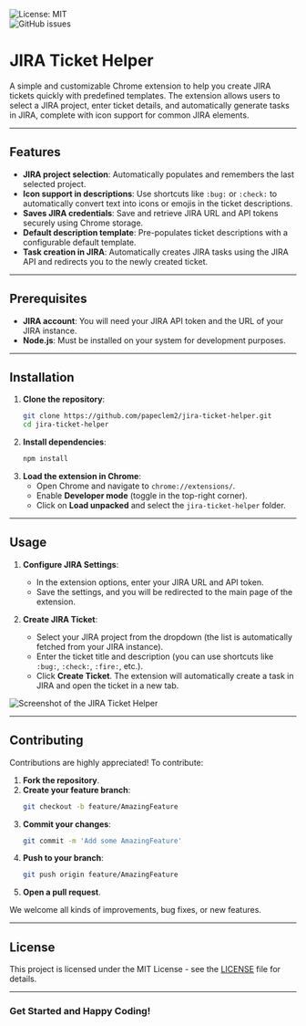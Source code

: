 ![License: MIT](https://img.shields.io/badge/License-MIT-yellow.svg)  
![GitHub issues](https://img.shields.io/github/issues/papeclem2/jira-ticket-helper)

# JIRA Ticket Helper

A simple and customizable Chrome extension to help you create JIRA tickets quickly with predefined templates. The extension allows users to select a JIRA project, enter ticket details, and automatically generate tasks in JIRA, complete with icon support for common JIRA elements.

---

## Features

- **JIRA project selection**: Automatically populates and remembers the last selected project.
- **Icon support in descriptions**: Use shortcuts like `:bug:` or `:check:` to automatically convert text into icons or emojis in the ticket descriptions.
- **Saves JIRA credentials**: Save and retrieve JIRA URL and API tokens securely using Chrome storage.
- **Default description template**: Pre-populates ticket descriptions with a configurable default template.
- **Task creation in JIRA**: Automatically creates JIRA tasks using the JIRA API and redirects you to the newly created ticket.

---

## Prerequisites

- **JIRA account**: You will need your JIRA API token and the URL of your JIRA instance.
- **Node.js**: Must be installed on your system for development purposes.

---

## Installation

1. **Clone the repository**:
   ```bash
   git clone https://github.com/papeclem2/jira-ticket-helper.git
   cd jira-ticket-helper

2. **Install dependencies**:
   ```bash
   npm install

3. **Load the extension in Chrome**:
   - Open Chrome and navigate to `chrome://extensions/`.
   - Enable **Developer mode** (toggle in the top-right corner).
   - Click on **Load unpacked** and select the `jira-ticket-helper` folder.

---

## Usage

1. **Configure JIRA Settings**:
   - In the extension options, enter your JIRA URL and API token.
   - Save the settings, and you will be redirected to the main page of the extension.
   
2. **Create JIRA Ticket**:
   - Select your JIRA project from the dropdown (the list is automatically fetched from your JIRA instance).
   - Enter the ticket title and description (you can use shortcuts like `:bug:`, `:check:`, `:fire:`, etc.).
   - Click **Create Ticket**. The extension will automatically create a task in JIRA and open the ticket in a new tab.

![Screenshot of the JIRA Ticket Helper](./assets/screenshot.png)

---

## Contributing

Contributions are highly appreciated! To contribute:

1. **Fork the repository**.
2. **Create your feature branch**:
   ```bash
   git checkout -b feature/AmazingFeature
3. **Commit your changes**:
   ```bash
   git commit -m 'Add some AmazingFeature'
4. **Push to your branch**:
   ```bash
   git push origin feature/AmazingFeature
5. **Open a pull request**.

We welcome all kinds of improvements, bug fixes, or new features.

---

## License

This project is licensed under the MIT License - see the [LICENSE](LICENSE) file for details.

---

### Get Started and Happy Coding!
